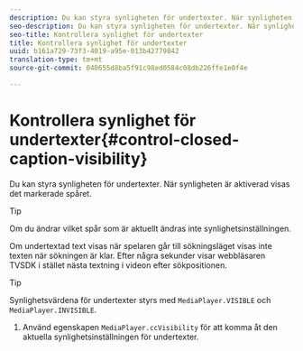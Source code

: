 ```yaml
---
description: Du kan styra synligheten för undertexter. När synligheten är aktiverad visas det markerade spåret.
seo-description: Du kan styra synligheten för undertexter. När synligheten är aktiverad visas det markerade spåret.
seo-title: Kontrollera synlighet för undertexter
title: Kontrollera synlighet för undertexter
uuid: b161a729-73f3-4019-a95e-013b42779842
translation-type: tm+mt
source-git-commit: 040655d8ba5f91c98ed0584c08db226ffe1e0f4e

---
```



# Kontrollera synlighet för undertexter{#control-closed-caption-visibility}

Du kan styra synligheten för undertexter. När synligheten är aktiverad visas det markerade spåret.

>[!TIP]
>
>Om du ändrar vilket spår som är aktuellt ändras inte synlighetsinställningen.

Om undertextad text visas när spelaren går till sökningsläget visas inte texten när sökningen är klar. Efter några sekunder visar webbläsaren TVSDK i stället nästa textning i videon efter sökpositionen.

>[!TIP]
>
>Synlighetsvärdena för undertexter styrs med `MediaPlayer.VISIBLE` och `MediaPlayer.INVISIBLE`.

1. Använd egenskapen `MediaPlayer.ccVisibility` för att komma åt den aktuella synlighetsinställningen för undertexter.


